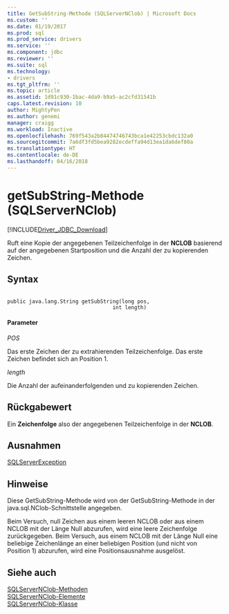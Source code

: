 ```yaml
---
title: GetSubString-Methode (SQLServerNClob) | Microsoft Docs
ms.custom: ''
ms.date: 01/19/2017
ms.prod: sql
ms.prod_service: drivers
ms.service: ''
ms.component: jdbc
ms.reviewer: ''
ms.suite: sql
ms.technology:
- drivers
ms.tgt_pltfrm: ''
ms.topic: article
ms.assetid: 1d91c930-1bac-4da9-b9a5-ac2cfd31541b
caps.latest.revision: 10
author: MightyPen
ms.author: genemi
manager: craigg
ms.workload: Inactive
ms.openlocfilehash: 769f543a2b84474746743bca1e42253cbdc132a0
ms.sourcegitcommit: 7a6df3fd5bea9282ecdeffa94d13ea1da6def80a
ms.translationtype: HT
ms.contentlocale: de-DE
ms.lasthandoff: 04/16/2018
---
```

# <a name="getsubstring-method-sqlservernclob"></a>getSubString-Methode (SQLServerNClob)
[!INCLUDE[Driver_JDBC_Download](../../../includes/driver_jdbc_download.md)]

  Ruft eine Kopie der angegebenen Teilzeichenfolge in der **NCLOB** basierend auf der angegebenen Startposition und die Anzahl der zu kopierenden Zeichen.  
  
## <a name="syntax"></a>Syntax  
  
```  
  
public java.lang.String getSubString(long pos,  
                                  int length)  
```  
  
#### <a name="parameters"></a>Parameter  
 *POS*  
  
 Das erste Zeichen der zu extrahierenden Teilzeichenfolge. Das erste Zeichen befindet sich an Position 1.  
  
 *length*  
  
 Die Anzahl der aufeinanderfolgenden und zu kopierenden Zeichen.  
  
## <a name="return-value"></a>Rückgabewert  
 Ein **Zeichenfolge** also der angegebenen Teilzeichenfolge in der **NCLOB**.  
  
## <a name="exceptions"></a>Ausnahmen  
 [SQLServerException](../../../connect/jdbc/reference/sqlserverexception-class.md)  
  
## <a name="remarks"></a>Hinweise  
 Diese GetSubString-Methode wird von der GetSubString-Methode in der java.sql.NClob-Schnittstelle angegeben.  
  
 Beim Versuch, null Zeichen aus einem leeren NCLOB oder aus einem NCLOB mit der Länge Null abzurufen, wird eine leere Zeichenfolge zurückgegeben. Beim Versuch, aus einem NCLOB mit der Länge Null eine beliebige Zeichenlänge an einer beliebigen Position (und nicht von Position 1) abzurufen, wird eine Positionsausnahme ausgelöst.  
  
## <a name="see-also"></a>Siehe auch  
 [SQLServerNClob-Methoden](../../../connect/jdbc/reference/sqlservernclob-methods.md)   
 [SQLServerNClob-Elemente](../../../connect/jdbc/reference/sqlservernclob-members.md)   
 [SQLServerNClob-Klasse](../../../connect/jdbc/reference/sqlservernclob-class.md)  
  
  
